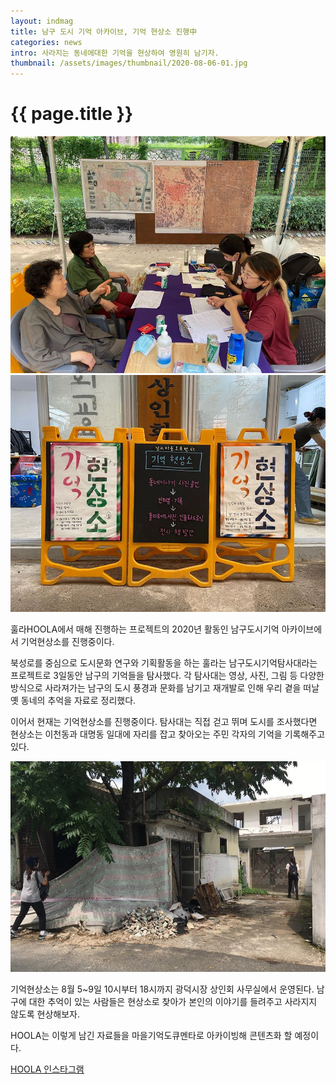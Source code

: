 ```yaml
---
layout: indmag
title: 남구 도시 기억 아카이브, 기억 현상소 진행中
categories: news
intro: 사라지는 동네에대한 기억을 현상하여 영원히 남기자.
thumbnail: /assets/images/thumbnail/2020-08-06-01.jpg
---
```

# {{ page.title }}
![1](/assets/images/post/2020-08-06-01-01.jpg)
![2](/assets/images/post/2020-08-06-01-02.jpg)

훌라HOOLA에서 매해 진행하는 프로젝트의 2020년 활동인 남구도시기억 아카이브에서 기억현상소를 진행중이다.

북성로를 중심으로 도시문화 연구와 기획활동을 하는 훌라는 남구도시기억탐사대라는 프로젝트로 3일동안 남구의 기억들을 탐사했다.
각 탐사대는 영상, 사진, 그림 등 다양한 방식으로 사라져가는 남구의 도시 풍경과 문화를 남기고 재개발로 인해 우리 곁을 떠날 옛 동네의 추억을 자료로 정리했다.

이어서 현재는 기억현상소를 진행중이다. 탐사대는 직접 걷고 뛰며 도시를 조사했다면 현상소는 이천동과 대명동 일대에 자리를 잡고 찾아오는 주민 각자의 기억을 기록해주고 있다.

![3](/assets/images/post/2020-08-06-01-03.jpg)

기억현상소는 8월 5~9일 10시부터 18시까지 광덕시장 상인회 사무실에서 운영된다. 남구에 대한 추억이 있는 사람들은 현상소로 찾아가 본인의 이야기를 들려주고 사라지지 않도록 현상해보자.

HOOLA는 이렇게 남긴 자료들을 마을기억도큐멘타로 아카이빙해 콘텐츠화 할 예정이다. 

[HOOLA 인스타그램](https://www.instagram.com/wwwhoola/)